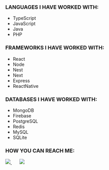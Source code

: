 ### LANGUAGES I HAVE WORKED WITH:
<ul>
  <li>TypeScript</li>
  <li>JavaScript</li>
  <li>Java</li>
  <li>PHP</li>
</ul>  
  
### FRAMEWORKS I HAVE WORKED WITH:
<ul>
  <li>React</li>
  <li>Node</li>
  <li>Nest</li>
  <li>Next</li>
  <li>Express</li>
  <li>ReactNative</li>
</ul>  
  
### DATABASES I HAVE WORKED WITH:
<ul>
  <li>MongoDB</li>
  <li>Firebase</li>
  <li>PostgreSQL</li>
  <li>Redis</li>
  <li>MySQL</li>
  <li>SQLite</li>
</ul>
 
### HOW YOU CAN REACH ME:
<div>
  <a href = "mailto:nickolay.kurnosov@gmail.com">
    <img src="https://img.shields.io/badge/-GMail-%23333?style=for-the-badge&logo=gmail&logoColor=white">
  </a>&nbsp;&nbsp;&nbsp;&nbsp;&nbsp;
  <a href="https://t.me/ni_cko_lay" target="_blank">
    <img src="https://img.shields.io/badge/-Telegram-%230077B5?style=for-the-badge&logo=telegram&logoColor=white" target="_blank">
  </a>  
</div>
